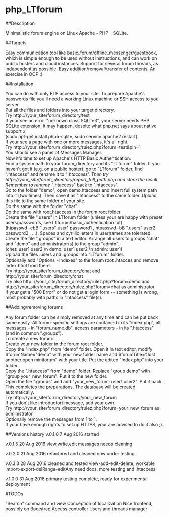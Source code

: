 # php_LTforum

##Description

Minimalistic forum engine on Linux Apache - PHP - SQLite.



##Targets

Easy communication tool like basic_forum/offline_messenger/guestbook, which is simple enough to be used without instructions, and can work on public hosters and cloud instances. Support for several forum threads, as independent as possible. Easy addition/removal/transfer of contents. An exercise in OOP :)



##Installation

You can do with only FTP access to your site. To prepare Apache's passwords file you'll need a working Linux machine or SSH access to you server.  
Put all the files and folders into your target directory.  
Try http:://your_site/forum_directory/test  
If your see an error "unknown class SQLite3", your server needs PHP SQLite extension, it may happen, despite what php.net says about native support :(   
(sudo apt-get install php5-sqlite, sudo service apache2 restart).  
If your see a page with one or more messages, it's all right.  
Try http:://your_site/forum_directory/rulez.php?forum=test&pin=1  
You should see a panel of Messages Manager.  
Now it's time to set up Apache's HTTP Basic Authentication.  
Find a system path to your forum_directory and its "LTforum" folder. If you haven't got it (e.g. on a public hoster), go to "LTforum" folder, find ".htaccess" and rename it to "_.htaccess'. Then try http:://your_site/forum_directory/report_full_path.php and store the result. Remember to rename "_.htaccess" back to ".htaccess".  
Go to the folder "demo", open demo.htaccess and insert full system path into it (two times). Then save it as ".htaccess" to the same folder. Upload this file to the same folder of your site.  
Do the same with the folder "chat".  
Do the same with root.htaccess in the forum root folder.  
Create the file ".users" in LTforum folder (unless your are happy with preset users/passwords, see LTforum/basic_authentication.txt).  
(htpasswd -cbB ".users" user1 password1 , htpasswd -bB ".users" user2 password2 , ...). Spaces and cyrillic letters in usernames are tolerated.  
Create the file ".groups" in a text editor. Arrange all users to groups "chat" and "demo" and administrator(s) to the group "admin".  
(chet: user1 user2 \n demo: user1 user2 \n admin: user1)  
Upload the files .users and .groups into "LTforum" folder.  
Optionally add "Options +Indexes" to the forum root .htacces and remove index.html from there.  
Try http:://your_site/forum_directory/chat and http:://your_site/forum_directory/chat  
Try also http:://your_site/forum_directory/rulez.php?forum=demo and http:://your_site/forum_directory/rulez.php?forum=chat  as administrator.  
If your get a "500 Error" or do not get a login form -- something is wrong, most probably with paths in ".htaccess" file(s).  



##Adding/removing forums

Any forum folder can be simply removed at any time and can be put back same easily. All forum-specific settings are contained in its "index.php", all messages - in "forum_name.db", access parameters - in its ".htaccess" (and in common ".groups").  
To create a new forum:  
Create your new folder in the forum root folder.  
Copy the "index.php" from "demo" folder. Open it in text editor, modify $forumName="demo" with your new folder name and $forumTitle="Just another open miniforum" with your title. Put the edited "index.php" into your folder.  
Copy the ".htaccess" from "demo" folder. Replace "group demo" with "group your_new_forum". Put it to the new folder.  
Open the file ".groups" and add "your_new_forum: user1 user2". Put it back.  
This completes the preparations. The database will be created automatically.  
Try http:://your_site/forum_directory/your_new_forum  
If you don't like introductort message, add your own.  
Try http:://your_site/forum_directory/rulez.php?forum=your_new_forum as administrator.  
Optionally remove the messages from 1 to 1.  
If your have enough rights to set up HTTPS, your are advised to do it also ;).  


##Versions history
v.0.1.0    7 Aug 2016
started

v.0.1.5    20 Aug 2016
view,write,edit messages
needs cleaning

v.0.2.0    21 Aug 2016
refactored and cleaned
now under testing

v.0.3.3    28 Aug 2016
cleaned and tested view-add-edit-delete, workable import-export-delRange-editAny
need docs, more testing and .htaccess

v.1.0.0    31 Aug 2016
primary testing complete, ready for experimental deployment


#TODOs

"Search" command and view
Conception of localization
Nice frontend, possibly on Bootstrap
Access controller
Users and threads manager

